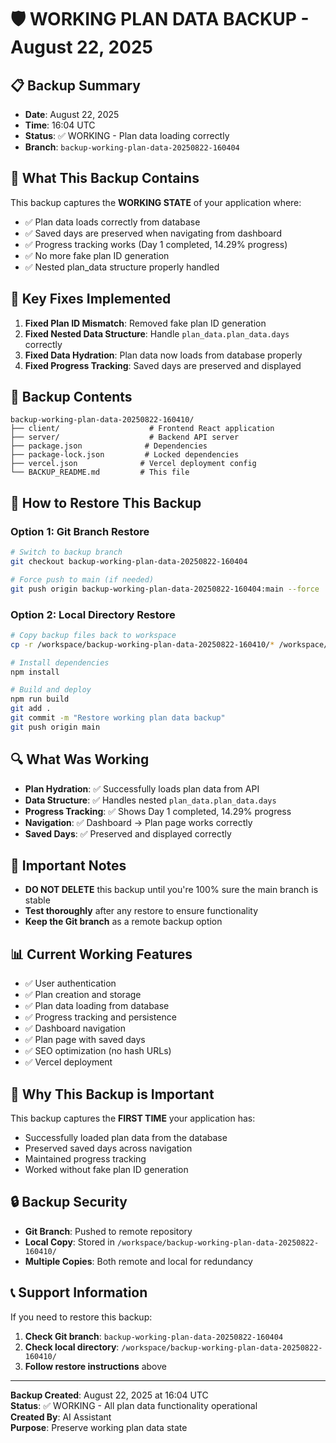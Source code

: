# 🛡️ WORKING PLAN DATA BACKUP - August 22, 2025

## 📋 **Backup Summary**
- **Date**: August 22, 2025
- **Time**: 16:04 UTC
- **Status**: ✅ WORKING - Plan data loading correctly
- **Branch**: `backup-working-plan-data-20250822-160404`

## 🎯 **What This Backup Contains**
This backup captures the **WORKING STATE** of your application where:
- ✅ Plan data loads correctly from database
- ✅ Saved days are preserved when navigating from dashboard
- ✅ Progress tracking works (Day 1 completed, 14.29% progress)
- ✅ No more fake plan ID generation
- ✅ Nested plan_data structure properly handled

## 🔧 **Key Fixes Implemented**
1. **Fixed Plan ID Mismatch**: Removed fake plan ID generation
2. **Fixed Nested Data Structure**: Handle `plan_data.plan_data.days` correctly
3. **Fixed Data Hydration**: Plan data now loads from database properly
4. **Fixed Progress Tracking**: Saved days are preserved and displayed

## 📁 **Backup Contents**
```
backup-working-plan-data-20250822-160410/
├── client/                    # Frontend React application
├── server/                    # Backend API server
├── package.json              # Dependencies
├── package-lock.json         # Locked dependencies
├── vercel.json              # Vercel deployment config
└── BACKUP_README.md         # This file
```

## 🚀 **How to Restore This Backup**

### **Option 1: Git Branch Restore**
```bash
# Switch to backup branch
git checkout backup-working-plan-data-20250822-160404

# Force push to main (if needed)
git push origin backup-working-plan-data-20250822-160404:main --force
```

### **Option 2: Local Directory Restore**
```bash
# Copy backup files back to workspace
cp -r /workspace/backup-working-plan-data-20250822-160410/* /workspace/

# Install dependencies
npm install

# Build and deploy
npm run build
git add .
git commit -m "Restore working plan data backup"
git push origin main
```

## 🔍 **What Was Working**
- **Plan Hydration**: ✅ Successfully loads plan data from API
- **Data Structure**: ✅ Handles nested `plan_data.plan_data.days`
- **Progress Tracking**: ✅ Shows Day 1 completed, 14.29% progress
- **Navigation**: ✅ Dashboard → Plan page works correctly
- **Saved Days**: ✅ Preserved and displayed correctly

## 🚨 **Important Notes**
- **DO NOT DELETE** this backup until you're 100% sure the main branch is stable
- **Test thoroughly** after any restore to ensure functionality
- **Keep the Git branch** as a remote backup option

## 📊 **Current Working Features**
- ✅ User authentication
- ✅ Plan creation and storage
- ✅ Plan data loading from database
- ✅ Progress tracking and persistence
- ✅ Dashboard navigation
- ✅ Plan page with saved days
- ✅ SEO optimization (no hash URLs)
- ✅ Vercel deployment

## 🎯 **Why This Backup is Important**
This backup captures the **FIRST TIME** your application has:
- Successfully loaded plan data from the database
- Preserved saved days across navigation
- Maintained progress tracking
- Worked without fake plan ID generation

## 🔒 **Backup Security**
- **Git Branch**: Pushed to remote repository
- **Local Copy**: Stored in `/workspace/backup-working-plan-data-20250822-160410/`
- **Multiple Copies**: Both remote and local for redundancy

## 📞 **Support Information**
If you need to restore this backup:
1. **Check Git branch**: `backup-working-plan-data-20250822-160404`
2. **Check local directory**: `/workspace/backup-working-plan-data-20250822-160410/`
3. **Follow restore instructions** above

---
**Backup Created**: August 22, 2025 at 16:04 UTC  
**Status**: ✅ WORKING - All plan data functionality operational  
**Created By**: AI Assistant  
**Purpose**: Preserve working plan data state